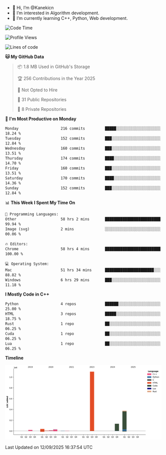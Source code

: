 - 👋 Hi, I’m @Kanekicn
- 👀 I’m interested in Algorithm development.
- 🌱 I’m currently learning C++, Python, Web development.

<!---
cotecsz/cotecsz is a ✨ special ✨ repository because its `README.md` (this file) appears on your GitHub profile.
You can click the Preview link to take a look at your changes.
--->

<!--START_SECTION:waka-->
![Code Time](http://img.shields.io/badge/Code%20Time-4%2C474%20hrs%2023%20mins-blue)

![Profile Views](http://img.shields.io/badge/Profile%20Views-9-blue)

![Lines of code](https://img.shields.io/badge/From%20Hello%20World%20I%27ve%20Written-1.7%20million%20lines%20of%20code-blue)

**🐱 My GitHub Data** 

> 📦 1.8 MB Used in GitHub's Storage 
 > 
> 🏆 256 Contributions in the Year 2025
 > 
> 🚫 Not Opted to Hire
 > 
> 📜 31 Public Repositories 
 > 
> 🔑 8 Private Repositories 
 > 
📅 **I'm Most Productive on Monday** 

```text
Monday                   216 commits         █████░░░░░░░░░░░░░░░░░░░░   18.24 % 
Tuesday                  152 commits         ███░░░░░░░░░░░░░░░░░░░░░░   12.84 % 
Wednesday                160 commits         ███░░░░░░░░░░░░░░░░░░░░░░   13.51 % 
Thursday                 174 commits         ████░░░░░░░░░░░░░░░░░░░░░   14.70 % 
Friday                   160 commits         ███░░░░░░░░░░░░░░░░░░░░░░   13.51 % 
Saturday                 170 commits         ████░░░░░░░░░░░░░░░░░░░░░   14.36 % 
Sunday                   152 commits         ███░░░░░░░░░░░░░░░░░░░░░░   12.84 % 
```


📊 **This Week I Spent My Time On** 

```text
💬 Programming Languages: 
Other                    58 hrs 2 mins       █████████████████████████   99.94 % 
Image (svg)              2 mins              ░░░░░░░░░░░░░░░░░░░░░░░░░   00.06 % 

🔥 Editors: 
Chrome                   58 hrs 4 mins       █████████████████████████   100.00 % 

💻 Operating System: 
Mac                      51 hrs 34 mins      ██████████████████████░░░   88.82 % 
Windows                  6 hrs 29 mins       ███░░░░░░░░░░░░░░░░░░░░░░   11.18 % 
```

**I Mostly Code in C++** 

```text
Python                   4 repos             ██████░░░░░░░░░░░░░░░░░░░   25.00 % 
HTML                     3 repos             █████░░░░░░░░░░░░░░░░░░░░   18.75 % 
Rust                     1 repo              ██░░░░░░░░░░░░░░░░░░░░░░░   06.25 % 
Cuda                     1 repo              ██░░░░░░░░░░░░░░░░░░░░░░░   06.25 % 
Lua                      1 repo              ██░░░░░░░░░░░░░░░░░░░░░░░   06.25 % 
```



**Timeline**

![Lines of Code chart](https://raw.githubusercontent.com/Kanekicn/Kanekicn/master/assets/bar_graph.png)


 Last Updated on 12/09/2025 16:37:54 UTC
<!--END_SECTION:waka-->
